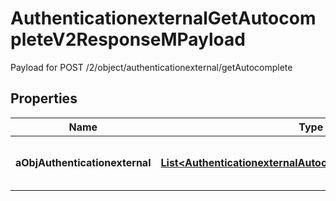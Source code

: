

# AuthenticationexternalGetAutocompleteV2ResponseMPayload

Payload for POST /2/object/authenticationexternal/getAutocomplete

## Properties

| Name | Type | Description | Notes |
|------------ | ------------- | ------------- | -------------|
|**aObjAuthenticationexternal** | [**List&lt;AuthenticationexternalAutocompleteElementResponse&gt;**](AuthenticationexternalAutocompleteElementResponse.md) | An array of Authenticationexternal autocomplete element response. |  |



